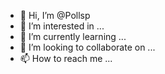 - 👋 Hi, I’m @Pollsp
- 👀 I’m interested in ...
- 🌱 I’m currently learning ...
- 💞️ I’m looking to collaborate on ...
- 📫 How to reach me ...

<!---
Pollsp/Pollsp is a ✨ special ✨ repository because its `README.md` (this file) appears on your GitHub profile.
You can click the Preview link to take a look at your changes.
--->
